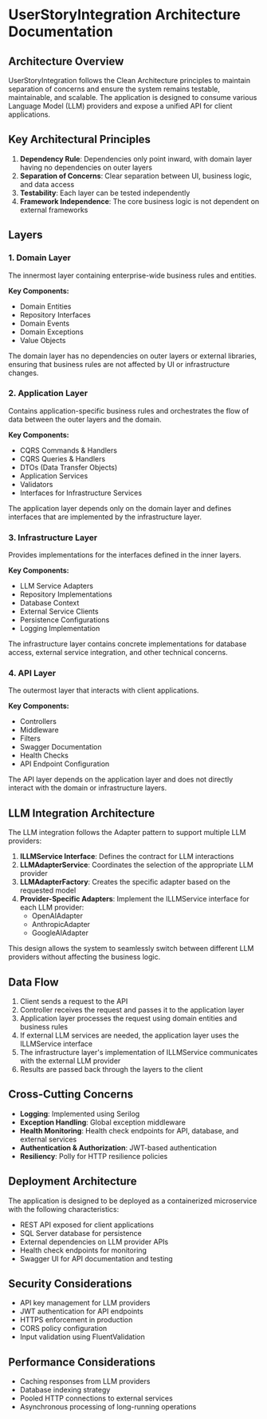 # UserStoryIntegration Architecture Documentation

## Architecture Overview

UserStoryIntegration follows the Clean Architecture principles to maintain separation of concerns and ensure the system remains testable, maintainable, and scalable. The application is designed to consume various Language Model (LLM) providers and expose a unified API for client applications.

## Key Architectural Principles

1. **Dependency Rule**: Dependencies only point inward, with domain layer having no dependencies on outer layers
2. **Separation of Concerns**: Clear separation between UI, business logic, and data access
3. **Testability**: Each layer can be tested independently
4. **Framework Independence**: The core business logic is not dependent on external frameworks

## Layers

### 1. Domain Layer

The innermost layer containing enterprise-wide business rules and entities.

**Key Components:**
- Domain Entities
- Repository Interfaces
- Domain Events
- Domain Exceptions
- Value Objects

The domain layer has no dependencies on outer layers or external libraries, ensuring that business rules are not affected by UI or infrastructure changes.

### 2. Application Layer

Contains application-specific business rules and orchestrates the flow of data between the outer layers and the domain.

**Key Components:**
- CQRS Commands & Handlers
- CQRS Queries & Handlers
- DTOs (Data Transfer Objects)
- Application Services
- Validators
- Interfaces for Infrastructure Services

The application layer depends only on the domain layer and defines interfaces that are implemented by the infrastructure layer.

### 3. Infrastructure Layer

Provides implementations for the interfaces defined in the inner layers.

**Key Components:**
- LLM Service Adapters
- Repository Implementations
- Database Context
- External Service Clients
- Persistence Configurations
- Logging Implementation

The infrastructure layer contains concrete implementations for database access, external service integration, and other technical concerns.

### 4. API Layer

The outermost layer that interacts with client applications.

**Key Components:**
- Controllers
- Middleware
- Filters
- Swagger Documentation
- Health Checks
- API Endpoint Configuration

The API layer depends on the application layer and does not directly interact with the domain or infrastructure layers.

## LLM Integration Architecture

The LLM integration follows the Adapter pattern to support multiple LLM providers:

1. **ILLMService Interface**: Defines the contract for LLM interactions
2. **LLMAdapterService**: Coordinates the selection of the appropriate LLM provider
3. **LLMAdapterFactory**: Creates the specific adapter based on the requested model
4. **Provider-Specific Adapters**: Implement the ILLMService interface for each LLM provider:
   - OpenAIAdapter
   - AnthropicAdapter
   - GoogleAIAdapter

This design allows the system to seamlessly switch between different LLM providers without affecting the business logic.

## Data Flow

1. Client sends a request to the API
2. Controller receives the request and passes it to the application layer
3. Application layer processes the request using domain entities and business rules
4. If external LLM services are needed, the application layer uses the ILLMService interface
5. The infrastructure layer's implementation of ILLMService communicates with the external LLM provider
6. Results are passed back through the layers to the client

## Cross-Cutting Concerns

- **Logging**: Implemented using Serilog
- **Exception Handling**: Global exception middleware
- **Health Monitoring**: Health check endpoints for API, database, and external services
- **Authentication & Authorization**: JWT-based authentication
- **Resiliency**: Polly for HTTP resilience policies

## Deployment Architecture

The application is designed to be deployed as a containerized microservice with the following characteristics:

- REST API exposed for client applications
- SQL Server database for persistence
- External dependencies on LLM provider APIs
- Health check endpoints for monitoring
- Swagger UI for API documentation and testing

## Security Considerations

- API key management for LLM providers
- JWT authentication for API endpoints
- HTTPS enforcement in production
- CORS policy configuration
- Input validation using FluentValidation

## Performance Considerations

- Caching responses from LLM providers
- Database indexing strategy
- Pooled HTTP connections to external services
- Asynchronous processing of long-running operations